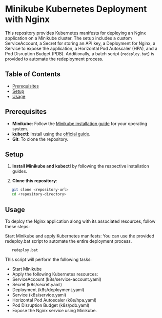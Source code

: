 # Minikube Kubernetes Deployment with Nginx

This repository provides Kubernetes manifests for deploying an Nginx application on a Minikube cluster. The setup includes a custom ServiceAccount, a Secret for storing an API key, a Deployment for Nginx, a Service to expose the application, a Horizontal Pod Autoscaler (HPA), and a Pod Disruption Budget (PDB). Additionally, a batch script (`redeploy.bat`) is provided to automate the redeployment process.

## Table of Contents
- [Prerequisites](#prerequisites)
- [Setup](#setup)
- [Usage](#usage)

## Prerequisites

- **Minikube**: Follow the [Minikube installation guide](https://minikube.sigs.k8s.io/docs/start/) for your operating system.
- **kubectl**: Install using the [official guide](https://kubernetes.io/docs/tasks/tools/install-kubectl/).
- **Git**: To clone the repository.

## Setup

1. **Install Minikube and kubectl** by following the respective installation guides.

2. **Clone this repository**:
```bash
   git clone <repository-url>
   cd <repository-directory>
```

## Usage

To deploy the Nginx application along with its associated resources, follow these steps:

Start Minikube and apply Kubernetes manifests: You can use the provided redeploy.bat script to automate the entire deployment process.

```bash
   redeploy.bat
```

This script will perform the following tasks:

- Start Minikube
- Apply the following Kubernetes resources:
- ServiceAccount (k8s/service-account.yaml)
- Secret (k8s/secret.yaml)
- Deployment (k8s/deployment.yaml)
- Service (k8s/service.yaml)
- Horizontal Pod Autoscaler (k8s/hpa.yaml)
- Pod Disruption Budget (k8s/pdb.yaml)
- Expose the Nginx service using Minikube.